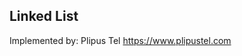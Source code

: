 ## Linked List
Implemented by: Plipus Tel <a href="https://www.plipus.tel.com" target="_blank">https://www.plipustel.com</a><p>